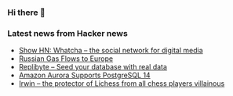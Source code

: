 ### Hi there 👋

<!--
**arashid-sh/arashid-sh** is a ✨ _special_ ✨ repository because its `README.md` (this file) appears on your GitHub profile.

Here are some ideas to get you started:

- 🔭 I’m currently working on ...
- 🌱 I’m currently learning ...
- 👯 I’m looking to collaborate on ...
- 🤔 I’m looking for help with ...
- 💬 Ask me about ...
- 📫 How to reach me: ...
- 😄 Pronouns: ...
- ⚡ Fun fact: ...
-->

### Latest news from Hacker news
<!-- BLOG-POST-LIST:START -->
- [Show HN: Whatcha – the social network for digital media](https://apps.apple.com/us/app/whatcha-io/id1603483624)
- [Russian Gas Flows to Europe](https://berthub.eu/gazmon/)
- [Replibyte – Seed your database with real data](https://github.com/Qovery/Replibyte)
- [Amazon Aurora Supports PostgreSQL 14](https://www.infoq.com/news/2022/07/amazon-aurora-postgresql-14/)
- [Irwin – the protector of Lichess from all chess players villainous](https://github.com/clarkerubber/irwin)
<!-- BLOG-POST-LIST:END -->
